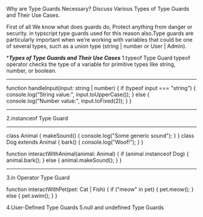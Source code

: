 Why are Type Guards Necessary? Discuss Various Types of Type Guards and Their Use Cases.

First of all We know what does guards do, Protect anything from danger or security.
in typscript type guards used for this reason also.Type guards are particularly important when we’re working with variables that could be one of several types, such as a union type (string | number or User | Admin).

****Types of Type Guards and Their Use Cases***
1.typeof Type Guard
typeof operator checks the type of a variable for primitive types like string, number, or boolean.

****
function handleInput(input: string | number) {
  if (typeof input === "string") {
    console.log("String value:", input.toUpperCase());
  } else {
    console.log("Number value:", input.toFixed(2));
  }
}
****
2.instanceof Type Guard
****
class Animal { makeSound() { console.log("Some generic sound"); } }
class Dog extends Animal { bark() { console.log("Woof!"); } }

function interactWithAnimal(animal: Animal) {
  if (animal instanceof Dog) {
    animal.bark();
  } else {
    animal.makeSound();
  }
}
****
3.in Operator Type Guard

function interactWithPet(pet: Cat | Fish) {
  if ("meow" in pet) {
    pet.meow();
  } else {
    pet.swim();
  }
}

4.User-Defined Type Guards
5.null and undefined Type Guards